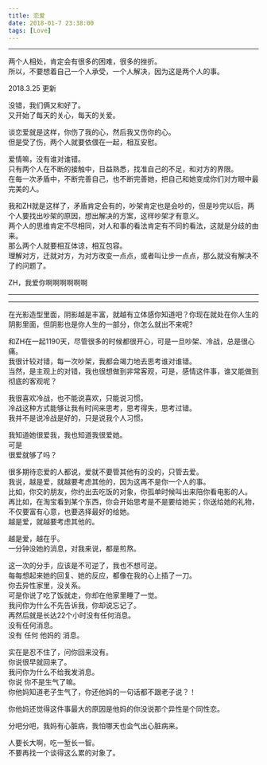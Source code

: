 ```yaml
---
title: 恋爱
date: 2018-01-7 23:38:00
tags: [Love]
---
```

---------------------------------------------------------------------------------------------------------  

两个人相处，肯定会有很多的困难，很多的挫折。  
所以，不要想着自己一个人承受，一个人解决，因为这是两个人的事。  

  <!--more--> 
  
2018.3.25 更新  

没错，我们俩又和好了。  
又开始了每天的关心，每天的关爱。  

谈恋爱就是这样，你伤了我的心，然后我又伤你的心。  
但是受了伤，两个人就要依偎在一起，相互安慰。  

爱情嘛，没有谁对谁错。  
只有两个人在不断的接触中，日益熟悉，找准自己的不足，和对方的界限。  
在每一次矛盾中，不断完善自己，也不断完善她，把自己和她变成你们对方眼中最完美的人。

我和ZH就是这样了，矛盾肯定会有的，吵架肯定也是会吵的，但是吵完以后，两个人要找出吵架的原因，想出解决的方案，这样吵架才有意义。  
两个人的思维肯定不尽相同，对人和事的看法肯定有不同的看法，这就是分歧的由来。  
那么两个人就要相互体谅，相互包容。  
理解对方，迁就对方，为对方改变一点点，或者叫让步一点点，那么就没有解决不了的问题了。

ZH，我爱你啊啊啊啊啊啊

---------------------------------------------------------------------------------------------------------  
---------------------------------------------------------------------------------------------------------  

在光影造型里面，阴影越是丰富，就越有立体感你知道吧？你现在就处在你人生的阴影里面，但阴影也是你人生的一部分，你怎么就出不来呢?  
  

  
和ZH在一起1190天，尽管很多的时候都很开心，可是一旦吵架、冷战，总是很心痛。  
我很计较对错，每一次吵架，我都会竭力地去思考谁对谁错。  
当然，是主观上的对错，我也很想做到非常客观，可是，感情这件事，谁又能做到彻底的客观呢？  

我很喜欢冷战，也不能说喜欢，只能说习惯。  
冷战这种方式能够让我有时间来思考，思考得失，思考过错。  
我并不是说冷战是好的，只是说我个人习惯。  

我知道她很爱我，我也知道我很爱她。  
可是  
很爱就够了吗？  

很多期待恋爱的人都说，爱就不要管其他有的没的，只管去爱。  
我说，越是爱，就越要考虑其他的，因为这再不是你一个人的事。  
比如，你交的朋友，你约出去吃饭的对象，你孤单时候叫出来陪你看电影的人。  
再比如，在淘宝看到某个东西，你会开始思考是不是要给她买；你送给她的礼物，不仅要富有心意，也要选择最好的给她。  
越是爱，就越要考虑其他的。  

越是爱，越在乎。  
一分钟没她的消息，对我来说，都是煎熬。  

这一次的分手，应该是不可逆了，我也不想可逆。  
每每想起来她的回复、她的反应，都像在我的心上插了一刀。  
你去异性家里，没关系。  
可是你说了吃了饭就走，你却在他家里睡了一觉。  
我问你为什么不先告诉我，你却说忘记了。  
再然后就是长达22个小时没有任何消息。  
没有任何消息。  
没有 任何 他妈的 消息。  

实在是忍不住了，问你回来没有。  
你说很早就回来了。  
我问你为什么不给我发消息。  
你说 你不是生气了嘛。  
你他妈知道老子生气了，你还他妈的一句话都不跟老子说？！  

你他妈还觉得这件事最大的原因是他妈的你没说那个异性是个同性恋。  

分吧分吧，我妈有心脏病，我怕哪天也会气出心脏病来。  

人要长大啊，吃一堑长一智。  
不要再找一个谈得这么累的对象了。  